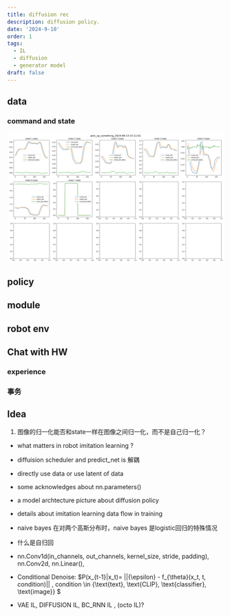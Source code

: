 ```yaml
---
title: diffusion rec
description: diffusion policy.
date: '2024-9-10'
order: 1
tags:
  - IL
  - diffusion
  - generator model
draft: false
---
```

## data

### command and state
![kuavo_traj_q_v_tua](/posts/imitation-learning/pick_up_something_2024-08-13-15-11-01.png)

## policy


## module

## robot env

## Chat with HW
### experience
### 事务


## Idea
1. 图像的归一化能否和state一样在图像之间归一化，而不是自己归一化？


- what matters in robot imitation learning ?  
  
- diffuision scheduler and predict_net is 解耦

- directly use data or use latent of data

- some acknowledges about nn.parameters()

- a model archtecture picture about diffusion policy

- details about imitation learning data flow in training

- naive bayes 在对两个高斯分布时，naive bayes 是logistic回归的特殊情况

- 什么是自归回

- nn.Conv1d(in_channels, out_channels, kernel_size, stride, padding), nn.Conv2d, nn.Linear(),

- Conditional Denoise: $P(x_{t-1}|x_t)= ||{\epsilon} - f_{\theta}(x_t, t, condition)|| , condition \in \{\text{text}, \text{CLIP}, \text{classifier}, \text{image}\} $

- VAE IL, DIFFUSION IL, BC_RNN IL , (octo IL)?